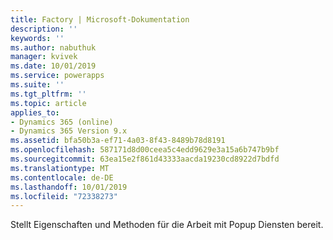 ```yaml
---
title: Factory | Microsoft-Dokumentation
description: ''
keywords: ''
ms.author: nabuthuk
manager: kvivek
ms.date: 10/01/2019
ms.service: powerapps
ms.suite: ''
ms.tgt_pltfrm: ''
ms.topic: article
applies_to:
- Dynamics 365 (online)
- Dynamics 365 Version 9.x
ms.assetid: bfa50b3a-ef71-4a03-8f43-8489b78d8191
ms.openlocfilehash: 587171d8d00ceea5c4edd9629e3a15a6b747b9bf
ms.sourcegitcommit: 63ea15e2f861d43333aacda19230cd8922d7bdfd
ms.translationtype: MT
ms.contentlocale: de-DE
ms.lasthandoff: 10/01/2019
ms.locfileid: "72338273"
---
```

Stellt Eigenschaften und Methoden für die Arbeit mit Popup Diensten bereit.
